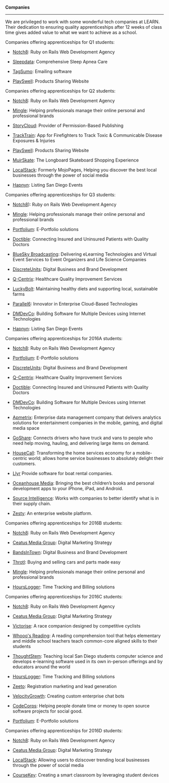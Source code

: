 **Companies**

-----------

We are privileged to work with some wonderful tech companies at LEARN.
Their dedication to ensuring quality apprenticeships after 12 weeks of class time gives added value to what we want to achieve as a school.

  Companies offering apprenticeships for Q1 students:

- [Notch8](http://www.notch8.com/): Ruby on Rails Web Development Agency

- [Sleepdata](http://www.sleepdata.com/):  Comprehensive Sleep Apnea Care

- [TagSumo](http://tagsumo.com/):  Emailing software

- [PlaySwell](http://www.playswell.com/):  Products Sharing Website

Companies offering apprenticeships for Q2 students:

- [Notch8](http://www.notch8.com/):  Ruby on Rails Web Development Agency

- [Mingle](http://www.minglellc.com/):  Helping professionals manage their online personal and professional brands

- [StoryCloud](http://www.storycloud.com/):  Provider of Permission-Based Publishing

- [TrackTrain](https://www.exposuretrackerapp.com/):  App for Firefighters to Track Toxic & Communicable Disease Exposures & Injuries

- [PlaySwell](http://www.playswell.com/):  Products Sharing Website

- [MuirSkate](https://www.muirskate.com/):   The Longboard Skateboard Shopping Experience

- [LocalStack](http://www.localstack.com/):   Formerly MojoPages, Helping you discover the best local businesses through the power of social media

- [Hapnyn](http://www.hapnyn.com/events):   Listing San Diego Events

Companies offering apprenticeships for Q3 students:

- [Notch8](http://www.notch8.com/)):  Ruby on Rails Web Development Agency

- [Mingle](http://www.minglellc.com/):  Helping professionals manage their online personal and professional brands

- [Portfolium](https://portfolium.com/):  E-Portfolio solutions

- [Doctible](https://www.doctible.com/):  Connecting Insured and Uninsured Patients with Quality Doctors

- [BlueSky Broadcasting](http://blueskybroadcast.com/):  Delivering eLearning Technologies and Virtual Event Services to Event Organizers and Life Science Companies

- [DiscreteUnits](http://discreteunits.com/):   Digital Business and Brand Development

- [Q-Centrix](http://www.q-centrix.com/):   Healthcare Quality Improvement Services

- [LuckyBolt](https://www.luckybolt.com/):  Maintaining healthy diets and supporting local, sustainable farms

- [Parallel6](http://www.parallel6.com/):  Innovator in Enterprise Cloud-Based Technologies

- [DMDevCo](http://dmdevco.com/):   Building Software for Multiple Devices using Internet Technologies

- [Hapnyn](http://www.hapnyn.com/events):  Listing San Diego Events

Companies offering apprenticeships for 2016A students:

- [Notch8](http://www.notch8.com/):  Ruby on Rails Web Development Agency

- [Portfolium](https://portfolium.com/):  E-Portfolio solutions

- [DiscreteUnits](http://discreteunits.com/):   Digital Business and Brand Development

- [Q-Centrix](http://www.q-centrix.com/):   Healthcare Quality Improvement Services

- [Doctible](https://www.doctible.com/):  Connecting Insured and Uninsured Patients with Quality Doctors

- [DMDevCo](http://dmdevco.com/):   Building Software for Multiple Devices using Internet Technologies

- [Apmetrix](http://apmetrix.com):  Enterprise data management company that delivers analytics solutions for entertainment companies in the mobile, gaming, and digital media space

- [GoShare](https://goshare.co ):  Connects drivers who have truck and vans to people who need help moving, hauling, and delivering large items on demand.

- [HouseCall](http://tryhousecall.com ):  Transforming the home services economy for a mobile-centric world; allows home service businesses to absolutely delight their customers.

- [Llyr](http://llyr.co )  Provide software for boat rental companies.

- [Oceanhouse Media](http://www.oceanhousemedia.com/):  Bringing the best children’s books and personal development apps to your iPhone, iPad, and Android.

- [Source Intelligence](http://www.sourceintelligence.com/):  Works with companies to better identify what is in their supply chain.

- [Zesty](http://zesty.io):  An enterprise website platform.

Companies offering apprenticeships for 2016B students:

- [Notch8](http://www.notch8.com/):  Ruby on Rails Web Development Agency

- [Ceatus Media Group](http://www.ceatus.com/):  Digital Marketing Strategy

- [BandsInTown](http://news.bandsintown.com/home):  Digital Business and Brand Development

- [Throtl](https://www.throtl.com/):  Buying and selling cars and parts made easy

- [Mingle](http://www.minglellc.com/):  Helping professionals manage their online personal and professional brands

- [HoursLogger](https://hourslogger.com/website):  Time Tracking and Billing solutions

Companies offering apprenticeships for 2016C students:

- [Notch8](http://www.notch8.com/):  Ruby on Rails Web Development Agency

- [Ceatus Media Group](http://www.ceatus.com/):  Digital Marketing Strategy

- [Victorise](http://victorise.com/):  A race companion designed by competitive cyclists

- [Whooo's Reading](https://www.whooosreading.org/whooos_reading):  A reading comprehension tool that helps elementary and middle school teachers teach common-core aligned skills to their students

- [ThoughtStem](http://www.thoughtstem.com/home):  Teaching local San Diego students computer science and develops e-learning software used in its own in-person offerings and by educators around the world

- [HoursLogger](https://hourslogger.com/website):  Time Tracking and Billing solutions

- [Zeeto](http://zeeto.io/):  Registration marketing and lead generation

- [VelocityGrowth](http://www.velocitygrowth.com/):  Creating custom enterprise chat bots

- [CodeCorps](https://codecorps.org/):  Helping people donate time or money to open source software projects for social good.

- [Portfolium](https://portfolium.com/):  E-Portfolio solutions

Companies offering apprenticeships for 2016D students:

- [Notch8](http://www.notch8.com/):  Ruby on Rails Web Development Agency

- [Ceatus Media Group](http://www.ceatus.com/):  Digital Marketing Strategy

- [LocalStack](https://www.localstack.com/san-diego-ca):  Allowing users to dziscover trending local businesses
through the power of social media

- [CourseKey](http://www.thoughtstem.com/home):  Creating a smart classroom by leveraging student devices
